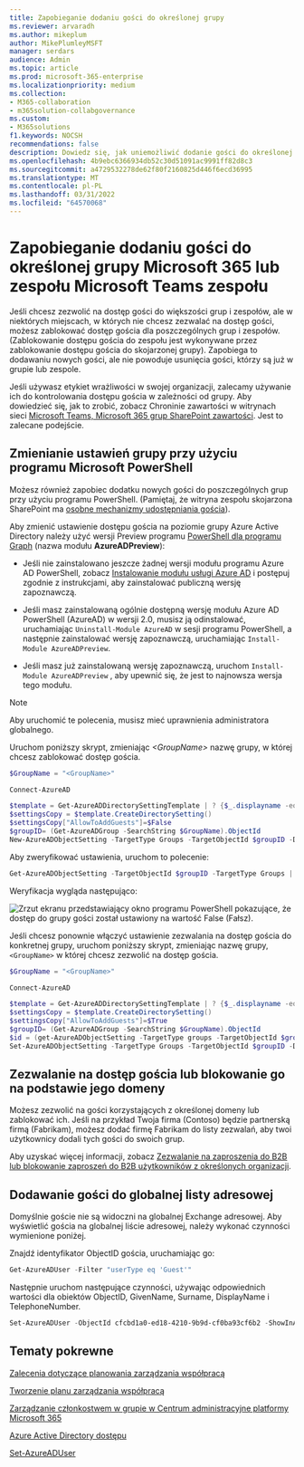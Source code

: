 ```yaml
---
title: Zapobieganie dodaniu gości do określonej grupy
ms.reviewer: arvaradh
ms.author: mikeplum
author: MikePlumleyMSFT
manager: serdars
audience: Admin
ms.topic: article
ms.prod: microsoft-365-enterprise
ms.localizationpriority: medium
ms.collection:
- M365-collaboration
- m365solution-collabgovernance
ms.custom:
- M365solutions
f1.keywords: NOCSH
recommendations: false
description: Dowiedz się, jak uniemożliwić dodanie gości do określonej grupy
ms.openlocfilehash: 4b9ebc6366934db52c30d51091ac9991ff82d8c3
ms.sourcegitcommit: a4729532278de62f80f2160825d446f6ecd36995
ms.translationtype: MT
ms.contentlocale: pl-PL
ms.lasthandoff: 03/31/2022
ms.locfileid: "64570068"
---
```

# <a name="prevent-guests-from-being-added-to-a-specific-microsoft-365-group-or-microsoft-teams-team"></a>Zapobieganie dodaniu gości do określonej grupy Microsoft 365 lub zespołu Microsoft Teams zespołu

Jeśli chcesz zezwolić na dostęp gości do większości grup i zespołów, ale w niektórych miejscach, w których nie chcesz zezwalać na dostęp gości, możesz zablokować dostęp gościa dla poszczególnych grup i zespołów. (Zablokowanie dostępu gościa do zespołu jest wykonywane przez zablokowanie dostępu gościa do skojarzonej grupy). Zapobiega to dodawaniu nowych gości, ale nie powoduje usunięcia gości, którzy są już w grupie lub zespole.

Jeśli używasz etykiet wrażliwości w swojej organizacji, zalecamy używanie ich do kontrolowania dostępu gościa w zależności od grupy. Aby dowiedzieć się, jak to zrobić, zobacz Chroninie zawartości w witrynach sieci [Microsoft Teams, Microsoft 365 grup SharePoint zawartości](../compliance/sensitivity-labels-teams-groups-sites.md). Jest to zalecane podejście.

## <a name="change-group-settings-using-microsoft-powershell"></a>Zmienianie ustawień grupy przy użyciu programu Microsoft PowerShell

Możesz również zapobiec dodatku nowych gości do poszczególnych grup przy użyciu programu PowerShell. (Pamiętaj, że witryna zespołu skojarzona SharePoint ma [osobne mechanizmy udostępniania gościa](/sharepoint/change-external-sharing-site)).

Aby zmienić ustawienie dostępu gościa na poziomie grupy Azure Active Directory należy użyć wersji Preview programu [PowerShell dla programu Graph](/powershell/azure/active-directory/install-adv2) (nazwa modułu **AzureADPreview**):

- Jeśli nie zainstalowano jeszcze żadnej wersji modułu programu Azure AD PowerShell, zobacz [Instalowanie modułu usługi Azure AD](/powershell/azure/active-directory/install-adv2?preserve-view=true&view=azureadps-2.0-preview) i postępuj zgodnie z instrukcjami, aby zainstalować publiczną wersję zapoznawczą.

- Jeśli masz zainstalowaną ogólnie dostępną wersję modułu Azure AD PowerShell (AzureAD) w wersji 2.0, musisz ją odinstalować, uruchamiając `Uninstall-Module AzureAD` w sesji programu PowerShell, a następnie zainstalować wersję zapoznawczą, uruchamiając `Install-Module AzureADPreview`.

- Jeśli masz już zainstalowaną wersję zapoznawczą, uruchom `Install-Module AzureADPreview` , aby upewnić się, że jest to najnowsza wersja tego modułu.

> [!NOTE]
> Aby uruchomić te polecenia, musisz mieć uprawnienia administratora globalnego. 

Uruchom poniższy skrypt, zmieniając *\<GroupName\>* nazwę grupy, w której chcesz zablokować dostęp gościa.

```PowerShell
$GroupName = "<GroupName>"

Connect-AzureAD

$template = Get-AzureADDirectorySettingTemplate | ? {$_.displayname -eq "group.unified.guest"}
$settingsCopy = $template.CreateDirectorySetting()
$settingsCopy["AllowToAddGuests"]=$False
$groupID= (Get-AzureADGroup -SearchString $GroupName).ObjectId
New-AzureADObjectSetting -TargetType Groups -TargetObjectId $groupID -DirectorySetting $settingsCopy
```

Aby zweryfikować ustawienia, uruchom to polecenie:

```PowerShell
Get-AzureADObjectSetting -TargetObjectId $groupID -TargetType Groups | fl Values
```

Weryfikacja wygląda następująco:
    
![Zrzut ekranu przedstawiający okno programu PowerShell pokazujące, że dostęp do grupy gości został ustawiony na wartość False (Fałsz).](../media/09ebfb4f-859f-44c3-a29e-63a59fd6ef87.png)

Jeśli chcesz ponownie włączyć ustawienie zezwalania na dostęp gościa do konkretnej grupy, uruchom poniższy skrypt, zmieniając nazwę grupy, ```<GroupName>``` w której chcesz zezwolić na dostęp gościa.

```PowerShell
$GroupName = "<GroupName>"

Connect-AzureAD

$template = Get-AzureADDirectorySettingTemplate | ? {$_.displayname -eq "group.unified.guest"}
$settingsCopy = $template.CreateDirectorySetting()
$settingsCopy["AllowToAddGuests"]=$True
$groupID= (Get-AzureADGroup -SearchString $GroupName).ObjectId
$id = (get-AzureADObjectSetting -TargetType groups -TargetObjectId $groupID).id
Set-AzureADObjectSetting -TargetType Groups -TargetObjectId $groupID -DirectorySetting $settingsCopy -id $id
```

## <a name="allow-or-block-guest-access-based-on-their-domain"></a>Zezwalanie na dostęp gościa lub blokowanie go na podstawie jego domeny

Możesz zezwolić na gości korzystających z określonej domeny lub zablokować ich. Jeśli na przykład Twoja firma (Contoso) będzie partnerską firmą (Fabrikam), możesz dodać firmę Fabrikam do listy zezwalań, aby twoi użytkownicy dodali tych gości do swoich grup.

Aby uzyskać więcej informacji, zobacz [Zezwalanie na zaproszenia do B2B lub blokowanie zaproszeń do B2B użytkowników z określonych organizacji](/azure/active-directory/b2b/allow-deny-list).

## <a name="add-guests-to-the-global-address-list"></a>Dodawanie gości do globalnej listy adresowej

Domyślnie goście nie są widoczni na globalnej Exchange adresowej. Aby wyświetlić gościa na globalnej liście adresowej, należy wykonać czynności wymienione poniżej.

Znajdź identyfikator ObjectID gościa, uruchamiając go:

```PowerShell
Get-AzureADUser -Filter "userType eq 'Guest'"
```

Następnie uruchom następujące czynności, używając odpowiednich wartości dla obiektów ObjectID, GivenName, Surname, DisplayName i TelephoneNumber.

```PowerShell
Set-AzureADUser -ObjectId cfcbd1a0-ed18-4210-9b9d-cf0ba93cf6b2 -ShowInAddressList $true -GivenName 'Megan' -Surname 'Bowen' -DisplayName 'Megan Bowen' -TelephoneNumber '555-555-5555'
```

## <a name="related-topics"></a>Tematy pokrewne

[Zalecenia dotyczące planowania zarządzania współpracą](collaboration-governance-overview.md#collaboration-governance-planning-recommendations)

[Tworzenie planu zarządzania współpracą](collaboration-governance-first.md)

[Zarządzanie członkostwem w grupie w Centrum administracyjne platformy Microsoft 365](../admin/create-groups/add-or-remove-members-from-groups.md)
  
[Azure Active Directory dostępu](/azure/active-directory/active-directory-azure-ad-controls-perform-access-review)

[Set-AzureADUser](/powershell/module/azuread/set-azureaduser)
